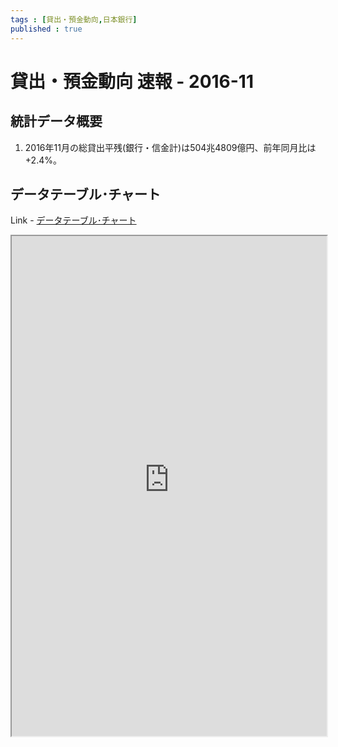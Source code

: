 ```yaml
--- 
tags : [貸出・預金動向,日本銀行] 
published : true
---
```


# 貸出・預金動向 速報 - 2016-11
## 統計データ概要
1. 2016年11月の総貸出平残(銀行・信金計)は504兆4809億円、前年同月比は+2.4%。

	
## データテーブル･チャート
Link - [データテーブル･チャート](http://knowledgevault.saecanet.com/charts/am-consulting.co.jp-PrincipalFiguresOfFinancialInstitutionsInJapan.html)

<iframe src="http://knowledgevault.saecanet.com/charts/am-consulting.co.jp-PrincipalFiguresOfFinancialInstitutionsInJapan.html" width="100%" height="800px"></iframe>